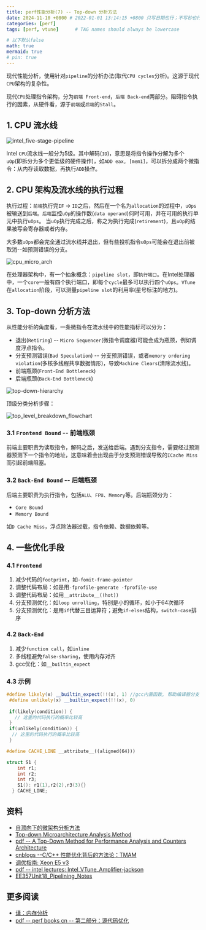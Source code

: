 ```yaml
---
title: perf性能分析(7) -- Top-down 分析方法
date: 2024-11-10 +0800 # 2022-01-01 13:14:15 +0800 只写日期也行；不写秒也行；这样也行 2022-03-09T00:55:42+08:00
categories: [perf]
tags: [perf, vtune]      # TAG names should always be lowercase

# 以下默认false
math: true
mermaid: true
# pin: true
---
```


现代性能分析，使用针对`pipeline`的分析办法(取代`CPU cycles`分析)。这源于现代`CPU`架构的复杂性。

现代`CPU`处理指令架构，分为`前端 Front-end`，`后端 Back-end`两部分。阻碍指令执行的因素，从硬件看，源于`前端`或`后端`的`Stall`。

## 1. CPU 流水线 ##

![intel_five-stage-pipeline](/assets/images/perf/20241110-top-down-method/intel_basic_five-stage_pipeline.webp)

Intel `CPU`流水线一般分为5级。其中解码(`ID`)，意思是将指令操作分解为多个`uOp`(即拆分为多个更低级的硬件操作)，如`ADD eax, [mem1]`，可以拆分成两个微指令：从内存读取数据，再执行`ADD`操作。

## 2. CPU 架构及流水线的执行过程 ##

执行过程：`前端`执行完`IF` -> `ID`之后，然后在一个名为`allocation`的过程中，`uOps`被输送到`后端`。`后端`监控`uOp`的操作数(`data operand`)何时可用，并在可用的执行单元中执行`uOps`。
当`uOp`执行完成之后，称之为执行完成(`retirement`)，且`uOp`的结果被写会寄存器或者内存。

大多数`uOps`都会完全通过流水线并退出，但有些投机指令`uOps`可能会在退出前被取消--如预测错误的分支。

![cpu_micro_arch](/assets/images/perf/20241110-top-down-method/CPU-micro-arch.png)

在处理器架构中，有一个抽象概念：`pipeline slot`，即`执行端口`。在Intel处理器中，一个`core`一般有四个执行端口，即每个`cycle`最多可以执行四个`uOps`。`VTune`在`allocation`阶段，可以测量`pipeline slot`的利用率(星号标注的地方)。

## 3. Top-down 分析方法 ##

从性能分析的角度看，一条微指令在流水线中的性能指标可以分为：

* 退出(`Retiring`) -- `Micro Sequencer`(微指令调度器)可能会成为瓶颈，例如调度浮点指令。
* 分支预测错误(`Bad Speculation`) -- 分支预测错误，或者`memory ordering violation`(多核多线程共享数据情形)，导致`Machine Clears`(清除流水线)。
* 前端瓶颈(`Front-End Bottleneck`)
* 后端瓶颈(`Back-End Bottleneck`)

![top-down-hierarchy](/assets/images/perf/20241110-top-down-method/The_Top-Down_Analysis_Hierarchy.png)

顶级分类分析步骤：

![top_level_breakdown_flowchart](/assets/images/perf/20241110-top-down-method/top_level_breakdown_flowchart.png)

### 3.1 `Frontend Bound` -- 前端瓶颈 ###

前端主要职责为读取指令，解码之后，发送给后端。遇到分支指令，需要经过预测器预测下一个指令的地址，这意味着会出现由于分支预测错误导致的`ICache Miss`而引起前端阻塞。

### 3.2 `Back-End Bound` -- 后端瓶颈 ###

后端主要职责为执行指令，包括`ALU`、`FPU`、`Memory`等。后端瓶颈分为：

* `Core Bound`
* `Memory Bound`

如`D Cache Miss`，浮点除法器过载，指令依赖、数据依赖等。

## 4. 一些优化手段 ##

### 4.1 `Frontend` ###

1. 减少代码的`footprint`，如`-fomit-frame-pointer`
2. 调整代码布局：如是用`-fprofile-generate -fprofile-use`
3. 调整代码布局：如用`__attribute__((hot))`
4. 分支预测优化：如`loop unrolling`，特别是小的循环，如小于64次循环
5. 分支预测优化：是用`if`代替三目运算符；避免`if-elses`结构，`switch-case`排序

### 4.2 `Back-End` ###

1. 减少`function call`，如`inline`
2. 多线程避免`false-sharing`，使用内存对齐
3. gcc优化：如`__builtin_expect`

### 4.3 示例 ###

```c++
#define likely(x) __builtin_expect(!!(x), 1) //gcc内置函数, 帮助编译器分支优化
 #define unlikely(x) __builtin_expect(!!(x), 0)
  
 if(likely(condition)) {
   // 这里的代码执行的概率比较高
 }
 if(unlikely(condition)) {
  // 这里的代码执行的概率比较高
 }
```

```c++
#define CACHE_LINE __attribute__((aligned(64)))

struct S1 {
    int r1;
    int r2;
    int r3;
    S1(): r1(1),r2(2),r3(3){}
  } CACHE_LINE;
```

## 资料 ##

* [自顶向下的微架构分析方法](https://www.intel.cn/content/www/cn/zh/docs/vtune-profiler/cookbook/2023-0/top-down-microarchitecture-analysis-method.html)
* [Top-down Microarchitecture Analysis Method](https://www.intel.com/content/www/us/en/docs/vtune-profiler/cookbook/2023-0/top-down-microarchitecture-analysis-method.html)
* [pdf -- A Top-Down Method for Performance Analysis and Counters Architecture](/assets/pdf/perf/perf_docs_20241110/A%20Top-Down%20Method%20for%20Performance%20Analysis%20and%20Counters%20Architecture.pdf)
* [cnblogs --C/C++ 性能优化背后的方法论：TMAM](https://www.cnblogs.com/vivotech/p/14547399.html)
* [调优指南: Xeon E5 v3](https://zzqcn.github.io/perf/intel_vtune/tunning_guide_e5v3.html)
* [pdf -- intel lectures: Intel_VTune_Amplifier-jackson](/assets/pdf/perf/perf_docs_20241110/Intel_VTune_Amplifier-jackson.pdf)
* [EE357Unit18_Pipelining_Notes](/assets/pdf/perf/perf_docs_20241110/EE357Unit18_Pipelining_Notes.pdf)

## 更多阅读 ##

* [译：内存分析](https://weedge.github.io/post/cpu/memory_profiling/)
* [pdf -- perf books cn -- 第二部分：源代码优化](/assets/pdf/perf/perf_docs_20241110/perf-book-cn.pdf)
